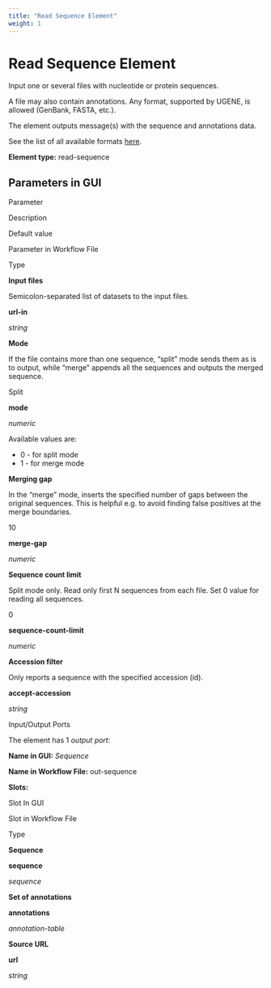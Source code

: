 ```yaml
---
title: "Read Sequence Element"
weight: 1
---
```



# Read Sequence Element

Input one or several files with nucleotide or protein sequences.

A file may also contain annotations. Any format, supported by UGENE, is allowed (GenBank, FASTA, etc.).

The element outputs message(s) with the sequence and annotations data.

See the list of all available formats [here](https://local.ugene.unipro.ru/wiki/display/UUOUM27/Appendix+A.+Supported+File+Formats).

**Element type:** read-sequence



Parameters in GUI
-----------------

Parameter

Description

Default value

Parameter in Workflow File

Type

**Input files**

Semicolon-separated list of datasets to the input files.



**url-in**

_string_

**Mode**

If the file contains more than one sequence, “split” mode sends them as is to output, while “merge” appends all the sequences and outputs the merged sequence.

Split

**mode**

_numeric_

Available values are:

*   0 - for split mode
*   1 - for merge mode

**Merging gap**

In the “merge” mode, inserts the specified number of gaps between the original sequences. This is helpful e.g. to avoid finding false positives at the merge boundaries.

10

**merge-gap**

_numeric_

**Sequence count limit**

Split mode only. Read only first N sequences from each file. Set 0 value for reading all sequences.

0

**sequence-count-limit**

_numeric_

**Accession filter**

Only reports a sequence with the specified accession (id).



**accept-accession**

_string_



Input/Output Ports

The element has 1 _output port_:

**Name in GUI:** _Sequence_

**Name in Workflow File:** out-sequence

**Slots:**

Slot In GUI

Slot in Workflow File

Type

**Sequence**

**sequence**

_sequence_

**Set of annotations**

**annotations**

_annotation-table_

**Source URL**

**url**

_string_
